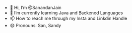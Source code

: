 - 👋 Hi, I’m @SanandanJain
- 🌱 I’m currently learning Java and Backened Languages
- 📫 How to reach me through my Insta and Linkdin Handle
- 😄 Pronouns: San, Sandy

<!---
SanandanJain/SanandanJain is a ✨ special ✨ repository because its `README.md` (this file) appears on your GitHub profile.
You can click the Preview link to take a look at your changes.
--->
